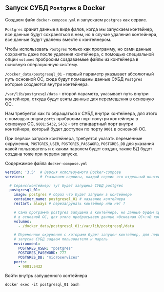 Запуск СУБД `Postgres` в Docker
---
Создаем файл `docker-compose.yml` и запускаем `postgres` как сервис.

`Postgres` хранит данные в виде фалов, когда мы запускаем контейнер,
все данные будут сохраняться в нем, но в случае удаления контейнера,
все данные будут удалены вместе с контейнером.

Чтобы использовать `Postgres` только как программу, но сами данные
сохранять даже после удаления контейнера, с помощью специальной
опции `volumes` пробросим создаваемые файлы из контейнера в 
основную операционную систему.

`/docker_data/postgresql_01` - первый параметр указывает абсолютный 
путь основной ОС, сюда будут помещены данные СУБД `Postgres` которые
создаются внутри контейнера.

`/var/lib/postgresql/data` - второй параметр, указывает путь внутри 
контейнера, откуда будут взяты данные для перемещения в основную ОС.

Нам требуется как то обращаться к СУБД внутри контейнера, для этого 
с помощью опции `ports` пробросим порт изнутри контейнера в основную
ОС, `9001:5432`, `5432` - это стандартный порт внутри контейнера, 
который будет доступен по порту `9001` в основной ОС.

При первом запуске контейнера, требуется указать переменные окружения,
`POSTGRES_USER`, `POSTGRES_PASSWORD`, `POSTGRES_DB` для указания какой
пользователь и c каким паролем будет создан, также БД будет создана тоже
при первом запуске.

Содержимое файла `docker-compose.yml`
```yaml
version: '3.5'  # Версия используемого Docker-compose
services:       # Указываем сервисы, каждый сервис это отдельный контейнер

  # Сервис(контейнер) тут будет запущена СУБД postgres 
  postgresql_01:
    image: postgres # образ что будет запущен в контейнере
    container_name: postgresql_01 # название контейнера
    restart: always # перезагружать контейнер или нет ?

    # Сама программа postgres запущена в контейнере, но данные будем хранить 
    # в основной ОС, для этого пробрасываем данные <Основная ОС>:<В контейнере>
    volumes:
      - /docker_data/postgresql_01:/var/lib/postgresql/data

    # Переменные окружения с которыми будет запущен контейнер, для первого 
    # запуска СУБД задаем пользователя и пароль
    environment:
      POSTGRES_USER: "postgres"
      POSTGRES_PASSWORD: 777
      POSTGRES_DB: "microservices"
    ports:
      - 9001:5432
```

Войти внутрь запущенного контейнера 

    docker exec -it postgresql_01 bash















